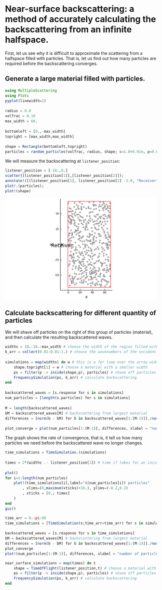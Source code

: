 # Near-surface backscattering: a method of accurately calculating the backscattering from an infinite halfspace.

First, let us see why it is difficult to approximate the scattering from a halfspace filled with particles. That is, let us find out how many particles are required before the backscattering converges.

## Generate a large material filled with particles.

```julia
using MultipleScattering
using Plots
pyplot(linewidth=2)

radius = 0.8
volfrac = 0.10
max_width = 60.

bottomleft = [0.,-max_width]
topright = [max_width,max_width]

shape = Rectangle(bottomleft,topright)
particles = random_particles(volfrac, radius, shape; c=1.0+0.0im, ρ=0.0)
```
We will measure the backscattering at `listener_position`:

```julia
listener_position = [-10.,0.]
scatter([listener_position[1]],[listener_position[2]]);
annotate!([(listener_position[1], listener_position[2] -2.0, "Receiver")])
plot!.(particles);
plot!(shape)
```
![The largest quantity of particles used](big_box.png)

## Calculate backscattering for different quantity of particles
We will shave off particles on the right of this group of particles (material), and then calculate the resulting backscattered waves.
```julia
widths = 10.:10.:max_width # choose the width of the region filled with particles
k_arr = collect(0.01:0.01:1.) # choose the wavenumbers of the incident wave

simulations = map(widths) do w # this is a for loop over the array widths
    shape.topright[1] = w # choose a material with a smaller width
    ps = filter(p -> inside(shape,p), particles) # shave off particles
    FrequencySimulation(ps, k_arr) # calculate backscattering
end

backscattered_waves = [s.response for s in simulations]
num_particles = [length(s.particles) for s in simulations]

M = length(backscattered_waves)
bM = backscattered_waves[M] # backscattering from largest material
differences = [norm(b - bM) for b in backscattered_waves[1:(M-1)]]./norm(bM)

plot_converge = plot(num_particles[1:(M-1)], differences, xlabel = "number of particles", ylabel ="error %", label="frequency convergence")
```
The graph shows the rate of convergence, that is, it tell us how many particles we need before the backscattered wave no longer changes.
```julia
time_simulations = TimeSimulation.(simulations)

times = 2*(widths .- listener_position[1]) # time if takes for an incident plane wave to reach the furthest particles and then return to the receiver

plot()
for i=1:length(num_particles)
    plot!(time_simulations[i],label="$(num_particles[i]) particles"
        , xlims=(0,maximum(xticks)+10.), ylims=(-0.2,0.2)
        , xticks = [0.; times]
    )
end
gui()
```

```julia
time_arr = 0.:pi:80
time_simulations = [TimeSimulation(s;time_arr=time_arr) for s in simulations]

backscattered_waves = [s.response for s in time_simulations]
bM = backscattered_waves[M] # backscattering from largest material
differences = [norm(b - bM) for b in backscattered_waves[1:(M-1)]]./norm(bM)
plot_converge
plot!(num_particles[1:(M-1)], differences, xlabel = "number of particles", ylabel ="error %", label="time convergence")
```

```julia
near_surface_simulations = map(times) do t
    shape = TimeOfFlight(listener_position,t) # choose a material with particles only in the near surface region
    ps = filter(p -> inside(shape,p), particles) # shave off particles
    FrequencySimulation(ps, k_arr) # calculate backscattering
end
```
